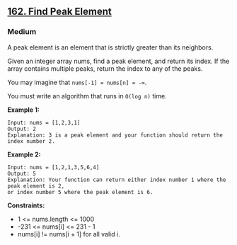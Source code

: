 ## [162. Find Peak Element](https://leetcode.com/problems/find-peak-element/)
### Medium

A peak element is an element that is strictly greater than its neighbors.

Given an integer array nums, find a peak element, and return its index.
If the array contains multiple peaks, return the index to any of the peaks.

You may imagine that `nums[-1] = nums[n] = -∞`.

You must write an algorithm that runs in `O(log n)` time.



__Example 1:__
```
Input: nums = [1,2,3,1]
Output: 2
Explanation: 3 is a peak element and your function should return the index number 2.
```

__Example 2:__
```
Input: nums = [1,2,1,3,5,6,4]
Output: 5
Explanation: Your function can return either index number 1 where the peak element is 2,
or index number 5 where the peak element is 6.
```

__Constraints:__
* 1 <= nums.length <= 1000
* -231 <= nums[i] <= 231 - 1
* nums[i] != nums[i + 1] for all valid i.
